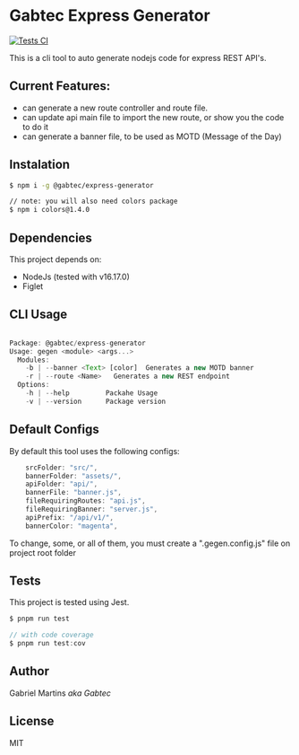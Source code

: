 # Gabtec Express Generator
[![Tests CI](https://github.com/gabtec/gabtec-express-generator/actions/workflows/tests.yml/badge.svg)](https://github.com/gabtec/gabtec-express-generator/actions/workflows/tests.yml)

This is a cli tool to auto generate nodejs code for express REST API's.

## Current Features:
- can generate a new route controller and route file.
- can update api main file to import the new route, or show you the code to do it
- can generate a banner file, to be used as MOTD (Message of the Day)


## Instalation
```sh
$ npm i -g @gabtec/express-generator

// note: you will also need colors package
$ npm i colors@1.4.0
```

## Dependencies
This project depends on:
- NodeJs (tested with v16.17.0)
- Figlet

## CLI Usage

```js 

Package: @gabtec/express-generator
Usage: gegen <module> <args...>
  Modules:
    -b | --banner <Text> [color]  Generates a new MOTD banner
    -r | --route <Name>   Generates a new REST endpoint
  Options:
    -h | --help         Packahe Usage
    -v | --version      Package version
```

## Default Configs

By default this tool uses the following configs:

```js
	srcFolder: "src/",
	bannerFolder: "assets/",
	apiFolder: "api/",
	bannerFile: "banner.js",
	fileRequiringRoutes: "api.js",
	fileRequiringBanner: "server.js",
	apiPrefix: "/api/v1/",
	bannerColor: "magenta",
```

To change, some, or all of them, you must create a ".gegen.config.js" file on project root folder

## Tests

This project is tested using Jest.

```js
$ pnpm run test

// with code coverage
$ pnpm run test:cov

```
## Author
Gabriel Martins _aka Gabtec_

## License
MIT
